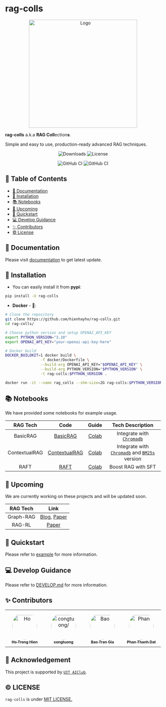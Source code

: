 # rag-colls

<p align="center">
  <img src="assets/rag_colls_v3.png" alt="Logo" width="350"/>
</p>

**rag-colls** a.k.a **RAG Coll**ection**s**.

Simple and easy to use, production-ready advanced RAG techniques.

<div align="center">

![Downloads](https://img.shields.io/pypi/dm/rag_colls) ![License](https://img.shields.io/badge/license-MIT-green)

![GitHub CI](https://github.com/hienhayho/rag-colls/actions/workflows/docker-build.yml/badge.svg) ![GitHub CI](https://github.com/hienhayho/rag-colls/actions/workflows/installation-testing.yml/badge.svg)

</div>

## 📑 Table of Contents

- [📖 Documentation](#-documentation)
- [🔧 Installation](#-installation)
- [📚 Notebooks](#-notebooks)
- [🚀 Upcoming](#-upcoming)
- [🎉 Quickstart](#-quickstart)
- [💻 Develop Guidance](#-develop-guidance)
- [✨ Contributors](#-contributors)
- [©️ License](#️-license)

## 📖 Documentation

Please visit [documentation](https://rag-colls.readthedocs.io/en/latest/) to get latest update.

## 🔧 Installation

- You can easily install it from **pypi**:

```bash
pip install -U rag-colls
```

- **Docker** - 🐳:

```bash
# Clone the repository
git clone https://github.com/hienhayho/rag-colls.git
cd rag-colls/

# Choose python version and setup OPENAI_API_KEY
export PYTHON_VERSION="3.10"
export OPENAI_API_KEY="your-openai-api-key-here"

# Docker build
DOCKER_BUILDKIT=1 docker build \
                -f docker/Dockerfile \
                --build-arg OPENAI_API_KEY="$OPENAI_API_KEY" \
                --build-arg PYTHON_VERSION="$PYTHON_VERSION" \
                -t rag-colls:$PYTHON_VERSION .

docker run -it --name rag_colls --shm-size=2G rag-colls:$PYTHON_VERSION
```

## 📚 Notebooks

We have provided some notebooks for example usage.

|   RAG Tech    |                      Code                      |                                       Guide                                        |                                                            Tech Description                                                            |
| :-----------: | :--------------------------------------------: | :--------------------------------------------------------------------------------: | :------------------------------------------------------------------------------------------------------------------------------------: |
|   BasicRAG    |     [BasicRAG](./rag_colls/rags/basic_rag)     | [Colab](https://colab.research.google.com/drive/19hzGSQqx-LIsSbnNkV71ipRAIiFingvP) |                             Integrate with [`Chromadb`](rag_colls/databases/vector_databases/chromadb.py)                              |
| ContextualRAG | [ContextualRAG](rag_colls/rags/contextual_rag) | [Colab](https://colab.research.google.com/drive/1vT2Wl8FzYt25_4CMMg-2vcF4y17iTSjO) | Integrate with [`Chromadb`](rag_colls/databases/vector_databases/chromadb.py) and [`BM25s`](rag_colls/databases/bm25/bm25s.py) version |
| RAFT | [RAFT](./rag_colls/rags/raft) | [Colab](https://drive.google.com/file/d/1U-jHS0DVBiih0sn0c-eL4uVoFtFG1uzl) | Boost RAG with SFT |

## 🚀 Upcoming

We are currently working on these projects and will be updated soon.

| RAG Tech |                                                                                Link                                                                                 |
| :------: | :-----------------------------------------------------------------------------------------------------------------------------------------------------------------: |
| Graph-RAG | [Blog](https://microsoft.github.io/graphrag/), [Paper](https://arxiv.org/pdf/2404.16130) |
|  RAG-RL  |                                                              [Paper](https://arxiv.org/pdf/2503.12759)                                                              |

## 🎉 Quickstart

Please refer to [example](./examples) for more information.

## 💻 Develop Guidance

Please refer to [DEVELOP.md](./DEVELOP.md) for more information.

## ✨ Contributors

<table>
<tr>
    <td align="center" style="word-wrap: break-word; width: 120.0; height: 120.0">
        <a href=https://github.com/hienhayho>
            <img src=https://avatars.githubusercontent.com/u/115549171?v=4 width="80;"  style="border-radius:50%;align-items:center;justify-content:center;overflow:hidden;padding-top:10px" alt=Ho Trong Hien/>
            <br />
            <sub style="font-size:12px"><b>Ho Trong Hien</b></sub>
        </a>
    </td>
    <td align="center" style="word-wrap: break-word; width: 120.0; height: 120.0">
        <a href=https://github.com/congtuong>
            <img src=https://avatars.githubusercontent.com/u/132115321?v=4 width="80;"  style="border-radius:50%;align-items:center;justify-content:center;overflow:hidden;padding-top:10px" alt=congtuong/>
            <br />
            <sub style="font-size:12px"><b>congtuong</b></sub>
        </a>
    </td>
    <td align="center" style="word-wrap: break-word; width: 120.0; height: 120.0">
        <a href=https://github.com/xbaotg>
            <img src=https://avatars.githubusercontent.com/u/21699486?v=4 width="80;"  style="border-radius:50%;align-items:center;justify-content:center;overflow:hidden;padding-top:10px" alt=Bao Tran Gia/>
            <br />
            <sub style="font-size:12px"><b>Bao Tran Gia</b></sub>
        </a>
    </td>
    <td align="center" style="word-wrap: break-word; width: 120.0; height: 120.0">
        <a href=https://github.com/datheobc123>
            <img src=https://avatars.githubusercontent.com/u/142462660?v=4 width="80;"  style="border-radius:50%;align-items:center;justify-content:center;overflow:hidden;padding-top:10px" alt=Phan Thanh Dat/>
            <br />
            <sub style="font-size:12px"><b>Phan Thanh Dat</b></sub>
        </a>
    </td>
</tr>
</table>

## 💎 Acknowledgement

This project is supported by [`UIT AIClub`](https://aiclub.uit.edu.vn/).

## ©️ LICENSE

`rag-colls` is under [MIT LICENSE.](./LICENSE)
